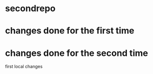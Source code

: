 # secondrepo
# changes done for the first time 
# changes done for the second time 
first local changes
